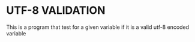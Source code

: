 # UTF-8 VALIDATION

This is a program that test for a given variable if it is a valid utf-8 encoded variable
